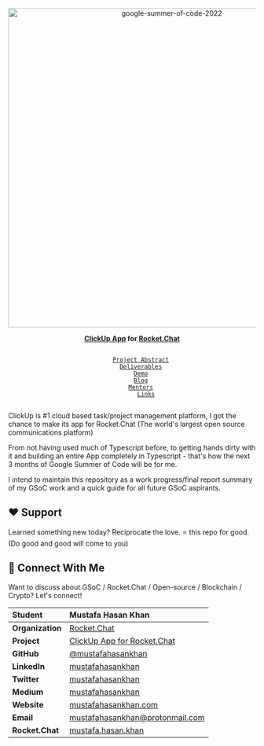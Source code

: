 <div align="center">
    <a href="https://summerofcode.withgoogle.com/programs/2022/projects/tN7gvf0E"><img src="https://assets-global.website-files.com/611a19ba853b746b32f6b402/62444b257d9d86ad941fba00_image%20(10).png" width="650" alt="google-summer-of-code-2022"></a>
    <br>
    <b> 
        <p>
          <a href="https://clickup.com/">ClickUp App</a> for <a href="https://rocket.chat/">Rocket.Chat</a>
        </p>
    </b>
</div>

<p align="center">
    <code> 
        <a href="#-project-abstract">Project Abstract</a>&nbsp;&nbsp;&nbsp;
        <a href="#-deliverables">Deliverables</a>&nbsp;&nbsp;&nbsp;
        <a href="#-demo">Demo</a>&nbsp;&nbsp;&nbsp;
        <a href="#-blog">Blog</a>&nbsp;&nbsp;&nbsp;
        <a href="#-mentors">Mentors</a>&nbsp;&nbsp;&nbsp;
        <a href="#-links">Links</a>
    </code>
</p>

ClickUp is #1 cloud based task/project management platform, I got the chance to make its app for Rocket.Chat (The world's largest open source communications platform)

From not having used much of Typescript before, to getting hands dirty with it and building an entire App completely in Typescript - that's how the next 3 months of Google Summer of Code will be for me.

I intend to maintain this repository as a work progress/final report summary of my GSoC work and a quick guide for all future GSoC aspirants.

## ❤️ Support
Learned something new today? Reciprocate the love. ⭐ this repo for good. (Do good and good will come to you)
    
## 💬 Connect With Me    
Want to discuss about GSoC / Rocket.Chat / Open-source / Blockchain / Crypto? Let's connect!
<div align="center">

| **Student** | Mustafa Hasan Khan |
|:--------------------|:-------------------|
| **Organization** | [Rocket.Chat](https://rocket.chat/) |
| **Project** | [ClickUp App for Rocket.Chat](https://summerofcode.withgoogle.com/programs/2022/projects/tN7gvf0E) |
| **GitHub** | [@mustafahasankhan](https://github.com/mustafahasankhan) |
| **LinkedIn** | [mustafahasankhan](https://www.linkedin.com/in/mustafahasankhan) |
| **Twitter** | [mustafahasankhan](https://www.twitter.com/mustafahkhan) |
| **Medium** | [mustafahasankhan](https://mustafahasankhan.medium.com/) |
| **Website** | [mustafahasankhan.com](https://mustafahasankhan.com) |
| **Email** | <a href="mailto:mustafahasankhan@protonmail.com">mustafahasankhan@protonmail.com</a> |
| **Rocket.Chat** | [mustafa.hasan.khan](https://open.rocket.chat/direct/mustafa.hasan.khan) |
       
</div>
